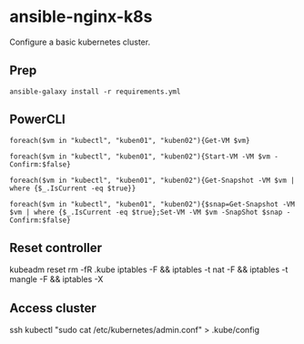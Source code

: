 # ansible-nginx-k8s

Configure a basic kubernetes cluster. 

## Prep
```
ansible-galaxy install -r requirements.yml
```

## PowerCLI

`foreach($vm in "kubectl", "kuben01", "kuben02"){Get-VM $vm}`

`foreach($vm in "kubectl", "kuben01", "kuben02"){Start-VM -VM $vm -Confirm:$false}`

`foreach($vm in "kubectl", "kuben01", "kuben02"){Get-Snapshot -VM $vm | where {$_.IsCurrent -eq $true}}`

`foreach($vm in "kubectl", "kuben01", "kuben02"){$snap=Get-Snapshot -VM $vm | where {$_.IsCurrent -eq $true};Set-VM -VM $vm -SnapShot $snap -Confirm:$false}`

## Reset controller
kubeadm reset
rm -fR .kube
iptables -F && iptables -t nat -F && iptables -t mangle -F && iptables -X

## Access cluster
ssh kubectl "sudo cat /etc/kubernetes/admin.conf" > .kube/config